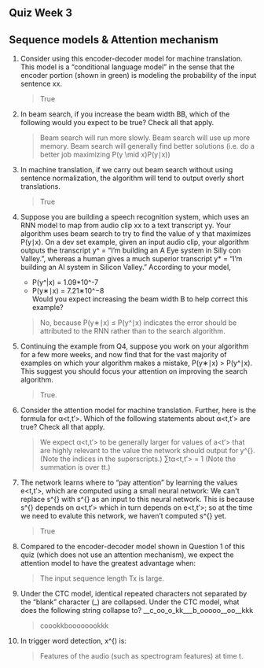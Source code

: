 ## Quiz Week 3
## Sequence models & Attention mechanism

1. Consider using this encoder-decoder model for machine translation.
This model is a “conditional language model” in the sense that the encoder portion (shown in green) is modeling the probability of the input sentence xx.

	> True

2. In beam search, if you increase the beam width BB, which of the following would you expect to be true? Check all that apply.

	> Beam search will run more slowly.
	> Beam search will use up more memory.
	> Beam search will generally find better solutions (i.e. do a better job maximizing P(y \mid x)P(y∣x))

3. In machine translation, if we carry out beam search without using sentence normalization, the algorithm will tend to output overly short translations.

	> True

4. Suppose you are building a speech recognition system, which uses an RNN model to map from audio clip xx to a text transcript yy. Your algorithm uses beam search to try to find the value of y that maximizes P(y∣x).
On a dev set example, given an input audio clip, your algorithm outputs the transcript y^ = “I’m building an A Eye system in Silly con Valley.”, whereas a human gives a much superior transcript y* = “I’m building an AI system in Silicon Valley.”
According to your model,
	- P(y^|x) = 1.09*10^-7
	- P(y∗∣x) = 7.21∗10^−8  
Would you expect increasing the beam width B to help correct this example?

	> No, because P(y∗∣x) ≤ P(y^∣x) indicates the error should be attributed to the RNN rather than to the search algorithm.

5. Continuing the example from Q4, suppose you work on your algorithm for a few more weeks, and now find that for the vast majority of examples on which your algorithm makes a mistake, P(y∗∣x) > P(y^∣x). This suggest you should focus your attention on improving the search algorithm.

	> True.

6. Consider the attention model for machine translation. Further, here is the formula for α<t,t′>. Which of the following statements about α<t,t′> are true? Check all that apply.

	> We expect α<t,t′> to be generally larger for values of a<t′> that are highly relevant to the value the network should output for y^{<t>}. (Note the indices in the superscripts.)
	> ∑tα<t,t′> = 1 (Note the summation is over tt.)

7. The network learns where to “pay attention” by learning the values e<t,t′>, which are computed using a small neural network:
We can't replace s^{<t-1>} with s^{<t>} as an input to this neural network. This is because s^{<t>} depends on α<t,t′> which in turn depends on e<t,t′>; so at the time we need to evalute this network, we haven’t computed s^{<t>} yet.

	> True

8. Compared to the encoder-decoder model shown in Question 1 of this quiz (which does not use an attention mechanism), we expect the attention model to have the greatest advantage when:

	> The input sequence length Tx is large.

9. Under the CTC model, identical repeated characters not separated by the “blank” character (_) are collapsed. Under the CTC model, what does the following string collapse to? __c_oo_o_kk___b_ooooo__oo__kkk

	> coookkboooooookkk

10. In trigger word detection, x^{<t>) is:

	> Features of the audio (such as spectrogram features) at time t.